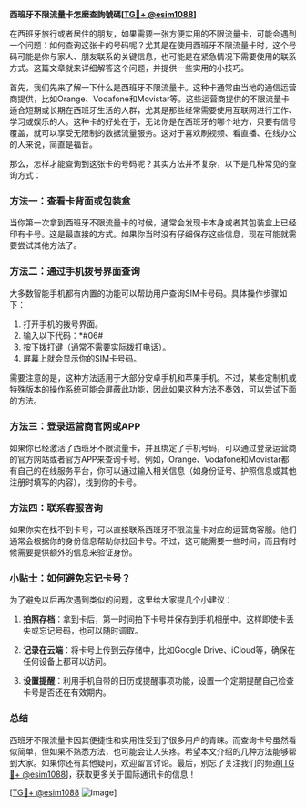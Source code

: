 **西班牙不限流量卡怎麽查詢號碼[[TG💪+ @esim1088](https://t.me/s/esim1088)]**

在西班牙旅行或者居住的朋友，如果需要一张方便实用的不限流量卡，可能会遇到一个问题：如何查询这张卡的号码呢？尤其是在使用西班牙不限流量卡时，这个号码可能是你与家人、朋友联系的关键信息，也可能是在紧急情况下需要使用的联系方式。这篇文章就来详细解答这个问题，并提供一些实用的小技巧。

首先，我们先来了解一下什么是西班牙不限流量卡。这种卡通常由当地的通信运营商提供，比如Orange、Vodafone和Movistar等。这些运营商提供的不限流量卡适合短期或长期在西班牙生活的人群，尤其是那些经常需要使用互联网进行工作、学习或娱乐的人。这种卡的好处在于，无论你是在西班牙的哪个地方，只要有信号覆盖，就可以享受无限制的数据流量服务。这对于喜欢刷视频、看直播、在线办公的人来说，简直是福音。

那么，怎样才能查询到这张卡的号码呢？其实方法并不复杂，以下是几种常见的查询方式：

### 方法一：查看卡背面或包装盒

当你第一次拿到西班牙不限流量卡的时候，通常会发现卡本身或者其包装盒上已经印有卡号。这是最直接的方式。如果你当时没有仔细保存这些信息，现在可能就需要尝试其他方法了。

### 方法二：通过手机拨号界面查询

大多数智能手机都有内置的功能可以帮助用户查询SIM卡号码。具体操作步骤如下：

1. 打开手机的拨号界面。
2. 输入以下代码：*#06#
3. 按下拨打键（通常不需要实际拨打电话）。
4. 屏幕上就会显示你的SIM卡号码。

需要注意的是，这种方法适用于大部分安卓手机和苹果手机。不过，某些定制机或特殊版本的操作系统可能会屏蔽此功能，因此如果这种方法不奏效，可以尝试下面的方法。

### 方法三：登录运营商官网或APP

如果你已经激活了西班牙不限流量卡，并且绑定了手机号码，可以通过登录运营商的官方网站或者官方APP来查询卡号。例如，Orange、Vodafone和Movistar都有自己的在线服务平台，你可以通过输入相关信息（如身份证号、护照信息或其他注册时填写的内容），找到你的卡号。

### 方法四：联系客服咨询

如果你实在找不到卡号，可以直接联系西班牙不限流量卡对应的运营商客服。他们通常会根据你的身份信息帮助你找回卡号。不过，这可能需要一些时间，而且有时候需要提供额外的信息来验证身份。

### 小贴士：如何避免忘记卡号？

为了避免以后再次遇到类似的问题，这里给大家提几个小建议：

1. **拍照存档**：拿到卡后，第一时间拍下卡号并保存到手机相册中。这样即使卡丢失或忘记号码，也可以随时调取。
   
2. **记录在云端**：将卡号上传到云存储中，比如Google Drive、iCloud等，确保在任何设备上都可以访问。
   
3. **设置提醒**：利用手机自带的日历或提醒事项功能，设置一个定期提醒自己检查卡号是否还在有效期内。

### 总结

西班牙不限流量卡因其便捷性和实用性受到了很多用户的青睐。而查询卡号虽然看似简单，但如果不熟悉方法，也可能会让人头疼。希望本文介绍的几种方法能够帮到大家。如果你还有其他疑问，欢迎留言讨论。最后，别忘了关注我们的频道[[TG💪+ @esim1088](https://t.me/s/esim1088)]，获取更多关于国际通讯卡的信息！

[[TG💪+ @esim1088](https://t.me/s/esim1088) ![Image](https://i.postimg.cc/4NQfJmqS/Snipaste-2025-05-13-00-14-12.png)]
